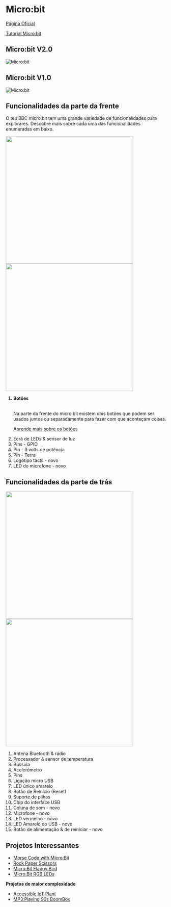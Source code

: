 # Micro:bit


[Página Oficial](https://makecode.microbit.org/)

[Tutorial Micro:bit](https://www.youtube.com/watch?v=ZyoK0wPLMfs&list=PLdEQd8vitjF-wMEAdxh2YHT7tCdF7fDjn&ab_channel=HugoFilipe)

## Micro:bit V2.0
![Micro:bit](https://cdn.sanity.io/images/ajwvhvgo/production/4de361b622ac9bf5e8b9c3109a3935dd47b96167-1490x609.png)

## Micro:bit V1.0
![Micro:bit](https://cdn.sanity.io/images/ajwvhvgo/production/4cfb4a0c22aa25164ba6f5f9cb4ae2d53cbf35ba-2577x1068.png)

## Funcionalidades da parte da frente

O teu BBC micro:bit tem uma grande variedade de funcionalidades para explorares. Descobre mais sobre cada uma das funcionalidades enumeradas em baixo.

<p><img src="https://cdn.sanity.io/images/ajwvhvgo/production/88f3a7041f76aa20c22ae2c0aa023fb2562e35e8-1278x1044.png" width="400" >
<img src="https://cdn.sanity.io/images/ajwvhvgo/production/97d0aae4483c6acae040ee34512ae1459073455d-800x653.png" width="400" >
</p>

<ol>
  <b><li>Botões</li></b>
  <br>
  <p>Na parte da frente do micro:bit existem dois botões que podem ser usados juntos ou separadamente para fazer com que aconteçam coisas.</p><a href="https://microbit.org/pt-pt/get-started/user-guide/features-in-depth/#buttons"><div>Aprende mais sobre os botões</div></a></p>
  <li>Ecrã de LEDs & sensor de luz</li>
  <li>Pins - GPIO</li>
  <li>Pin - 3 volts de potência</li>
  <li>Pin - Terra</li>
  <li>Logótipo táctil - novo</li>
  <li>LED do microfone - novo</li>
</ol>

## Funcionalidades da parte de trás

<p><img src="https://cdn.sanity.io/images/ajwvhvgo/production/f0f6d9d03e1a417dbc5ffc6e92dbdcc22fe5f810-1290x1038.png" width="400" >
<img src="https://cdn.sanity.io/images/ajwvhvgo/production/e87a84e4547c396feba8e2f59f72cc3fdd332a65-800x646.png" width="400" >
</p>

<ol>
  <li>Antena Bluetooth & rádio</li> 
  <li>Processador & sensor de temperatura</li>
  <li>Bússola</li>
  <li>Acelerómetro</li>
  <li>Pins</li>
  <li>Ligação micro USB</li>
  <li>LED único amarelo</li>
  <li>Botão de Reinício (Reset)</li>
  <li>Suporte de pilhas</li>
  <li>Chip do interface USB</li>
  <li>Coluna de som - novo</li>
  <li>Microfone - novo</li>
  <li>LED vermelho - novo</li>
  <li>LED Amarelo do USB - novo</li>
  <li>Botão de alimentação & de reiniciar - novo</li>
</ol>

## Projetos Interessantes

* <a href="https://www.instructables.com/Morse-Code-With-the-Microbit/"> Morse Code with Micro:Bit</a>
* <a href="https://www.instructables.com/Rock-Paper-Scissors-Microbit/"> Rock Paper Scissors</a>
* <a href="https://www.instructables.com/Microbit-Flappy-Bird/"> Micro:Bit Flappy Bird</a>
* <a href="https://www.instructables.com/MicroBit-RGB-LEDs/">Micro:Bit RGB LEDs</a>

<p><b>Projetos de maior complexidade</b></p>

* <a href="https://www.instructables.com/Accessible-IoT-Plant/">Accessible IoT Plant</a>
* <a href="https://www.instructables.com/MP3-Playing-90s-BoomBox/">MP3 Playing 90s BoomBox</a>
